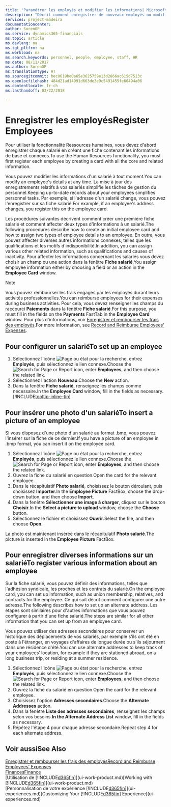 ```yaml
---
title: "Paramétrer les employés et modifier les informations| Microsoft Docs"
description: "Décrit comment enregistrer de nouveaux employés ou modifier les informations concernant ceux existants."
services: project-madeira
documentationcenter: 
author: SorenGP
ms.service: dynamics365-financials
ms.topic: article
ms.devlang: na
ms.tgt_pltfrm: na
ms.workload: na
ms.search.keywords: personnel, people, employee, staff, HR
ms.date: 08/11/2017
ms.author: SorenGP
ms.translationtype: HT
ms.sourcegitcommit: bec0619be0a65e3625759e13d2866ac615d7513c
ms.openlocfilehash: 484d21ad14991d663de3e9c5491455fe60494a06
ms.contentlocale: fr-ch
ms.lasthandoff: 03/22/2018

---
```

# <a name="register-employees"></a><span data-ttu-id="1e310-103">Enregistrer les employés</span><span class="sxs-lookup"><span data-stu-id="1e310-103">Register Employees</span></span>
<span data-ttu-id="1e310-104">Pour utiliser la fonctionnalité Ressources humaines, vous devez d'abord enregistrer chaque salarié en créant une fiche contenant les informations de base et connexes.</span><span class="sxs-lookup"><span data-stu-id="1e310-104">To use the Human Resources functionality, you must first register each employee by creating a card with all the core and related information.</span></span>

<span data-ttu-id="1e310-105">Vous pouvez modifier les informations d'un salarié à tout moment.</span><span class="sxs-lookup"><span data-stu-id="1e310-105">You can modify an employee's details at any time.</span></span> <span data-ttu-id="1e310-106">La mise à jour des enregistrements relatifs à vos salariés simplifie les tâches de gestion du personnel.</span><span class="sxs-lookup"><span data-stu-id="1e310-106">Keeping up-to-date records about your employees simplifies personnel tasks.</span></span> <span data-ttu-id="1e310-107">Par exemple, si l'adresse d'un salarié change, vous pouvez l'enregistrer sur sa fiche salarié.</span><span class="sxs-lookup"><span data-stu-id="1e310-107">For example, if an employee's address changes, you register this on the employee card.</span></span>

<span data-ttu-id="1e310-108">Les procédures suivantes décrivent comment créer une première fiche salarié et comment affecter deux types d'informations à un salarié.</span><span class="sxs-lookup"><span data-stu-id="1e310-108">The following procedures describe how to create an initial employee card and how to assign two types of employee details to an employee.</span></span> <span data-ttu-id="1e310-109">En outre, vous pouvez affecter diverses autres informations connexes, telles que les qualifications et les motifs d'indisponibilité.</span><span class="sxs-lookup"><span data-stu-id="1e310-109">In addition, you can assign various other related information, such as qualifications and causes of inactivity.</span></span> <span data-ttu-id="1e310-110">Pour affecter les informations concernant les salariés vous devez choisir un champ ou une action dans la fenêtre **Fiche salarié**.</span><span class="sxs-lookup"><span data-stu-id="1e310-110">You assign employee information either by choosing a field or an action in the **Employee Card** window.</span></span>

> [!NOTE]  
> <span data-ttu-id="1e310-111">Vous pouvez rembourser les frais engagés par les employés durant leurs activités professionnelles.</span><span class="sxs-lookup"><span data-stu-id="1e310-111">You can reimburse employees for their expenses during business activities.</span></span> <span data-ttu-id="1e310-112">Pour cela, vous devez renseigner les champs du raccourci **Paiements** dans la fenêtre **Fiche salarié**.</span><span class="sxs-lookup"><span data-stu-id="1e310-112">For this purpose, you must fill in the fields on the **Payments** FastTab in the **Employee Card** window.</span></span> <span data-ttu-id="1e310-113">Pour plus d'informations, voir [Enregistrer et rembourser les frais des employés](finance-how-record-reimburse-employee-expenses.md).</span><span class="sxs-lookup"><span data-stu-id="1e310-113">For more information, see [Record and Reimburse Employees' Expenses](finance-how-record-reimburse-employee-expenses.md).</span></span>

## <a name="to-set-up-an-employee"></a><span data-ttu-id="1e310-114">Pour configurer un salarié</span><span class="sxs-lookup"><span data-stu-id="1e310-114">To set up an employee</span></span>
1. <span data-ttu-id="1e310-115">Sélectionnez l'icône ![Page ou état pour la recherche](media/ui-search/search_small.png "icône Page ou état pour la recherche"), entrez **Employés**, puis sélectionnez le lien connexe.</span><span class="sxs-lookup"><span data-stu-id="1e310-115">Choose the ![Search for Page or Report](media/ui-search/search_small.png "Search for Page or Report icon") icon, enter **Employees**, and then choose the related link.</span></span>
2. <span data-ttu-id="1e310-116">Sélectionnez l'action **Nouveau**.</span><span class="sxs-lookup"><span data-stu-id="1e310-116">Choose the **New** action.</span></span>
3. <span data-ttu-id="1e310-117">Dans la fenêtre **Fiche salarié**, renseignez les champs comme nécessaire.</span><span class="sxs-lookup"><span data-stu-id="1e310-117">In the **Employee Card** window, fill in the fields as necessary.</span></span> [!INCLUDE[tooltip-inline-tip](includes/tooltip-inline-tip_md.md)]

## <a name="to-insert-a-picture-of-an-employee"></a><span data-ttu-id="1e310-118">Pour insérer une photo d'un salarié</span><span class="sxs-lookup"><span data-stu-id="1e310-118">To insert a picture of an employee</span></span>
<span data-ttu-id="1e310-119">Si vous disposez d'une photo d'un salarié au format .bmp, vous pouvez l'insérer sur la fiche de ce dernier.</span><span class="sxs-lookup"><span data-stu-id="1e310-119">If you have a picture of an employee in .bmp format, you can insert it on the employee card.</span></span>

1. <span data-ttu-id="1e310-120">Sélectionnez l'icône ![Page ou état pour la recherche](media/ui-search/search_small.png "icône Page ou état pour la recherche"), entrez **Employés**, puis sélectionnez le lien connexe.</span><span class="sxs-lookup"><span data-stu-id="1e310-120">Choose the ![Search for Page or Report](media/ui-search/search_small.png "Search for Page or Report icon") icon, enter **Employees**, and then choose the related link.</span></span>
2. <span data-ttu-id="1e310-121">Ouvrez la fiche du salarié en question.</span><span class="sxs-lookup"><span data-stu-id="1e310-121">Open the card for the relevant employee.</span></span>
3. <span data-ttu-id="1e310-122">Dans le récapitulatif **Photo salarié**, choisissez le bouton déroulant, puis choisissez **Importer**.</span><span class="sxs-lookup"><span data-stu-id="1e310-122">In the **Employee Picture** FactBox, choose the drop-down button, and then choose **Import**.</span></span>
4. <span data-ttu-id="1e310-123">Dans la fenêtre **Sélectionner une image à charger**, cliquez sur le bouton **Choisir**.</span><span class="sxs-lookup"><span data-stu-id="1e310-123">In the **Select a picture to upload** window, choose the **Choose** button.</span></span>
5. <span data-ttu-id="1e310-124">Sélectionnez le fichier et choisissez **Ouvrir**.</span><span class="sxs-lookup"><span data-stu-id="1e310-124">Select the file, and then choose **Open**.</span></span>

<span data-ttu-id="1e310-125">La photo est maintenant insérée dans le récapitulatif **Photo salarié**.</span><span class="sxs-lookup"><span data-stu-id="1e310-125">The picture is inserted in the **Employee Picture** FactBox.</span></span>

## <a name="to-register-various-information-about-an-employee"></a><span data-ttu-id="1e310-126">Pour enregistrer diverses informations sur un salarié</span><span class="sxs-lookup"><span data-stu-id="1e310-126">To register various information about an employee</span></span>
<span data-ttu-id="1e310-127">Sur la fiche salarié, vous pouvez définir des informations, telles que l'adhésion syndicale, les proches et les contrats du salarié.</span><span class="sxs-lookup"><span data-stu-id="1e310-127">On the employee card, you can set up information, such as union membership, relatives, and contracts for the employee.</span></span> <span data-ttu-id="1e310-128">Ce qui suit décrit comment configurer une autre adresse.</span><span class="sxs-lookup"><span data-stu-id="1e310-128">The following describes how to set up an alternate address.</span></span> <span data-ttu-id="1e310-129">Les étapes sont similaires pour d'autres informations que vous pouvez configurer à partir d'une fiche salarié.</span><span class="sxs-lookup"><span data-stu-id="1e310-129">The steps are similar for all other information that you can set up from an employee card.</span></span>

<span data-ttu-id="1e310-130">Vous pouvez utiliser des adresses secondaires pour conserver un historique des déplacements de vos salariés, par exemple s'ils ont été en poste à l'étranger, en voyages d'affaires de longue durée ou s'ils séjournent dans une résidence d'été.</span><span class="sxs-lookup"><span data-stu-id="1e310-130">You can use alternate addresses to keep track of your employees’ location, for example if they are stationed abroad, on a long business trip, or residing at a summer residence.</span></span>

1. <span data-ttu-id="1e310-131">Sélectionnez l'icône ![Page ou état pour la recherche](media/ui-search/search_small.png "icône Page ou état pour la recherche"), entrez **Employés**, puis sélectionnez le lien connexe.</span><span class="sxs-lookup"><span data-stu-id="1e310-131">Choose the ![Search for Page or Report](media/ui-search/search_small.png "Search for Page or Report icon") icon, enter **Employees**, and then choose the related link.</span></span>
2. <span data-ttu-id="1e310-132">Ouvrez la fiche du salarié en question.</span><span class="sxs-lookup"><span data-stu-id="1e310-132">Open the card for the relevant employee.</span></span>
3. <span data-ttu-id="1e310-133">Choisissez l'option **Adresses secondaires**.</span><span class="sxs-lookup"><span data-stu-id="1e310-133">Choose the **Alternate Addresses** action.</span></span>
4. <span data-ttu-id="1e310-134">Dans la fenêtre **Liste des adresses secondaires**, renseignez les champs selon vos besoins.</span><span class="sxs-lookup"><span data-stu-id="1e310-134">**In the Alternate Address List** window, fill in the fields as necessary.</span></span>
5. <span data-ttu-id="1e310-135">Répétez l'étape 4 pour chaque adresse secondaire.</span><span class="sxs-lookup"><span data-stu-id="1e310-135">Repeat step 4 for each alternate address.</span></span>

## <a name="see-also"></a><span data-ttu-id="1e310-136">Voir aussi</span><span class="sxs-lookup"><span data-stu-id="1e310-136">See Also</span></span>
[<span data-ttu-id="1e310-137">Enregistrer et rembourser les frais des employés</span><span class="sxs-lookup"><span data-stu-id="1e310-137">Record and Reimburse Employees' Expenses</span></span>](finance-how-record-reimburse-employee-expenses.md)  
[<span data-ttu-id="1e310-138">Finances</span><span class="sxs-lookup"><span data-stu-id="1e310-138">Finance</span></span>](finance.md)  
<span data-ttu-id="1e310-139">[Utilisation de [!INCLUDE[d365fin](includes/d365fin_md.md)]](ui-work-product.md)</span><span class="sxs-lookup"><span data-stu-id="1e310-139">[Working with [!INCLUDE[d365fin](includes/d365fin_md.md)]](ui-work-product.md)</span></span>  
<span data-ttu-id="1e310-140">[Personnalisation de votre expérience [!INCLUDE[d365fin](includes/d365fin_md.md)]](ui-experiences.md)</span><span class="sxs-lookup"><span data-stu-id="1e310-140">[Customizing Your [!INCLUDE[d365fin](includes/d365fin_md.md)] Experience](ui-experiences.md)</span></span>

